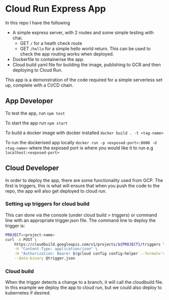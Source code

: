 # Cloud Run Express App

In this repo I have the following
- A simple express server, with 2 routes and some simple testing with chai. 
  - GET `/` for a heath check route
  - GET `/hello` for a simple hello world return. This can be used to check the app routing works when deployed.
- Dockerfile to containerise the app.
- Cloud build yaml file for building the image, publishing to GCR and then deploying to Cloud Run.

This app is a demonstration of the code required for a simple serverless set up, complete with a CI/CD chain. 

## App Developer

To test the app, run `npm test`

To start the app run `npm start`


To build a docker image with docker installed `docker build . -t <tag-name>`

To run the dockerised app locally `docker run -p <exposed-port>:8080 -d <tag-name>` where the exposed port is where you would like it to run e.g `localhost:<exposed-port>`


## Cloud Developer

In order to deploy the app, there are some functionality used from GCP. The first is triggers, this is what will ensure that when you push the code to the repo, the app will also get deployed to cloud run. 

### Setting up triggers for cloud build 

This can done via the console (under cloud build > triggers) or command line with an appropriate trigger.json file. The command line to deploy the trigger is:
```bash
PROJECT=<project-name>
curl -X POST \
    https://cloudbuild.googleapis.com/v1/projects/${PROJECT}/triggers \
    -H "Content-Type: application/json" \
    -H "Authorization: Bearer $(gcloud config config-helper --format='value(credential.access_token)')" \
    --data-binary @trigger.json
```

### Cloud build

When the trigger detects a change to a branch, it will call the cloudbuild file. In this example we deploy the app to cloud run, but we could also deploy to kubernetes if desired.


